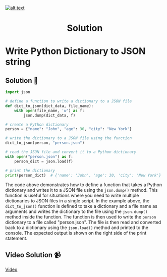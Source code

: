 <a href="https://www.core-code.io/">

![alt text](https://uploads-ssl.webflow.com/5eb2f56932c3562feab232e3/5f73550d00249e7e96c9f3de_Logo.png 'corecodeio')

</a>

<h1 align="center">Solution</h1>

# Write Python Dictionary to JSON string

## Solution 🏁

```python
import json

# define a function to write a dictionary to a JSON file
def dict_to_json(dict_data, file_name):
    with open(file_name, 'w') as f:
        json.dump(dict_data, f)

# create a Python dictionary
person = {"name": "John", "age": 30, "city": "New York"}

# write the dictionary to a JSON file using the function
dict_to_json(person, "person.json")

# read the JSON file and convert it to a Python dictionary
with open("person.json") as f:
    person_dict = json.load(f)

# print the dictionary
print(person_dict)  # {'name': 'John', 'age': 30, 'city': 'New York'}
```

The code above demonstrates how to define a function that takes a Python dictionary and writes it to a JSON file using the `json.dump()` method. This function is useful for situations where you need to write multiple dictionaries to JSON files in a single script. In the example above, the `dict_to_json()` function is defined to take a dictionary and a file name as arguments and writes the dictionary to the file using the `json.dump()` method inside the function. The function is then used to write the `person` dictionary to a file called "person.json". The file is then read and converted back to a dictionary using the `json.load()` method and printed to the console. The expected output is shown on the right side of the print statement.

## Video Solution 📹

[Video](https://drive.google.com/file/d/1PeW1xxQwqhwTIaWFQ5WQGa_riuwnCP7L/view?usp=share_link)
